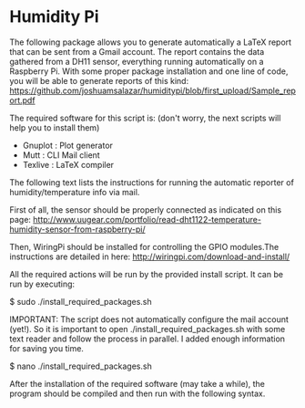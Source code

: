 # Humidity Pi
The following package allows you to generate automatically a LaTeX report that can be sent from a Gmail account. The report contains the data gathered from a DH11 sensor, everything running automatically on a Raspberry Pi. With some proper package installation and one line of code, you will be able to generate reports of this kind:
https://github.com/joshuamsalazar/humiditypi/blob/first_upload/Sample_report.pdf

The required software for this script is: (don't worry, the next scripts will help you to install them)

  - Gnuplot   : Plot generator
  - Mutt      : CLI Mail client
  - Texlive   : LaTeX compiler


  The following text lists the instructions for running the automatic reporter of humidity/temperature info via mail.

  First of all, the sensor should be properly connected as indicated on this page:
http://www.uugear.com/portfolio/read-dht1122-temperature-humidity-sensor-from-raspberry-pi/

  Then, WiringPi should be installed for controlling the GPIO modules.The instructions are detailed in here:
http://wiringpi.com/download-and-install/

  All the required actions will be run by the provided install script. It can be run by executing:

$ sudo ./install_required_packages.sh 

IMPORTANT: The script does not automatically configure the mail account (yet!). So it is important to open ./install_required_packages.sh with some text reader and follow the process in parallel. I added enough information for saving you time.

$ nano ./install_required_packages.sh

  After the installation of the required software (may take a while), the program should be compiled and then run with the following syntax.
